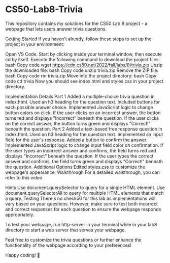 # CS50-Lab8-Trivia
This repository contains my solutions for the CS50 Lab 8 project - a webpage that lets users answer trivia questions.

Getting Started
If you haven't already, follow these steps to set up the project in your environment:

Open VS Code.
Start by clicking inside your terminal window, then execute cd by itself.
Execute the following command to download the project files:
bash
Copy code
wget https://cdn.cs50.net/2022/fall/labs/8/trivia.zip
Unzip the downloaded file:
bash
Copy code
unzip trivia.zip
Remove the ZIP file:
bash
Copy code
rm trivia.zip
Move into the project directory:
bash
Copy code
cd trivia
Now you should see index.html and styles.css in your project directory.

Implementation Details
Part 1
Added a multiple-choice trivia question in index.html.
Used an h3 heading for the question text.
Included buttons for each possible answer choice.
Implemented JavaScript logic to change button colors on click.
If the user clicks on an incorrect answer, the button turns red and displays "Incorrect" beneath the question.
If the user clicks on the correct answer, the button turns green and displays "Correct!" beneath the question.
Part 2
Added a text-based free response question in index.html.
Used an h3 heading for the question text.
Implemented an input field for the user's response.
Added a button to confirm the answer.
Implemented JavaScript logic to change input field color on confirmation.
If the user types an incorrect answer and confirms, the field turns red and displays "Incorrect" beneath the question.
If the user types the correct answer and confirms, the field turns green and displays "Correct!" beneath the question.
Additional Options
Edited styles.css to customize the webpage's appearance.
Walkthrough
For a detailed walkthrough, you can refer to this video.

Hints
Use document.querySelector to query for a single HTML element.
Use document.querySelectorAll to query for multiple HTML elements that match a query.
Testing
There's no check50 for this lab as implementations will vary based on your questions. However, make sure to test both incorrect and correct responses for each question to ensure the webpage responds appropriately.

To test your webpage, run http-server in your terminal while in your lab8 directory to start a web server that serves your webpage.

Feel free to customize the trivia questions or further enhance the functionality of the webpage according to your preferences!

Happy coding! 🚀
